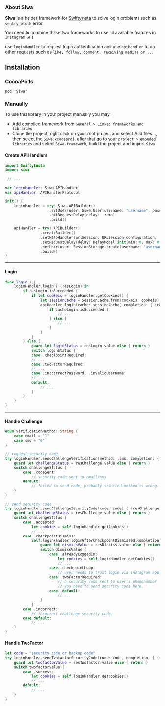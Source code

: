 ### About Siwa ###
**Siwa** is a helper framework for [SwiftyInsta](https://github.com/TheM4hd1/SwiftyInsta) to solve login problems such as ```sentry_block``` error.

You need to combine these two frameworks to use all available features in ```Instagram API```

use ```loginHandler``` to request login authentication and use ```apiHandler``` to do other requests such as ```like, follow, comment, receiving medias or ...```

## Installation ##
### CocoaPods ###
```pod 'Siwa'```

### Manually ###
To use this library in your project manually you may: 
- Add compiled framework from ```General > Linked frameworks and libraries ```
- Clone the project, right click on your root project and select Add files..., then select the ```Siwa.xcodeproj```. 
after that go to your ```project > embeded libraries``` and select ```Siwa.framework```, build the project and import ```Siwa```


#### Create API Handlers ####
```swift
import SwiftyInsta
import Siwa

 // ...

var loginHandler: Siwa.APIHandler
var apiHandler: APIHandlerProtocol

init() {
    loginHandler = try! Siwa.APIBuilder()
                    .setUser(user: Siwa.User(username: "username", password: "password"))
                    .setRequestDelay(delay: .zero)
                    .build()

    apiHandler = try! APIBuilder()
                .createBuilder()
                .setHttpHandler(urlSession: URLSession(configuration: .default))
                .setRequestDelay(delay: DelayModel.init(min: 0, max: 0))
                .setUser(user: SessionStorage.create(username: "username", password: "password"))
                .build()
}
```
---
#### Login ####
```swift
func login() {
    loginHandler.login { (resLogin) in
        if resLogin.isSucceeded {
            if let cookeis = loginHandler.getCookies() {
                let sessionCache = SessionCache.from(cookeis: cookeis)
                apiHandler.login(cache: sessionCache, completion: { (cacheLogin) in
                    if cacheLogin.isSucceeded {
                        // ...
                    } else {
                        // ...
                    }
                }
            }
        } else {
            guard let loginStatus = resLogin.value else { return }
            switch loginStatus {
            case .checkpointRequired:
            // ...
            case .twoFactorRequired:
            // ...
            case .inccorrectPassword, .invalidUsername:
            // ...
            default:
                // ...
            }
        }
    }
}
````
---
#### Handle Challenge ####
```swift
enum VerificationMethod: String {
    case email = "1"
    case sms = "0"
}
```

```swift
// request security code
try loginHandler.sendChallengeVerification(method: .sms, completion: { (resChallenge) in
    guard let challengeStatus = resChallenge.value else { return }
    switch challengeStatus {
        case .codeSent:
            // security code sent to email/sms
        default:
            // failed to send code, probably selected method is wrong.
    }
}

// send security code
try loginHandler.sendChallengeSecurityCode(code: code) { (resChallenge) in
    guard let challengeStatus = resChallenge.value else { return }
    switch challengeStatus {
        case .accepted:
            let cookies = self.loginHandler.getCookies()
            // ...
        case .checkpointDismiss:
            self.loginHandler.loginAfterCheckpointDismissed(completion: { (resDismiss) in
                guard let dismissValue = resDismiss.value else { return }
                switch dismissValue {
                    case .alreadyLoggedIn:
                        let cookies = self.loginHandler.getCookies()
                        // ...
                    case .checkpointLoop:
                        // user needs to trust login via instagram app, then login again
                    case .twoFactorRequired:
                        // a security code sent to user's phonenumber
                        // you need to send security code here.
                    case .default:
                        // ...
                }
            }
        case .incorrect:
            // incorrect challenge security code.
        case default:
            // ...
    }
}
```

#### Handle TwoFactor ####
```swift
let code = "security code or backup code"
try loginHandler.sendTwofactorSecurityCode(code: code, completion: { (resTwofactor) in
    guard let twofactorValue = resTwofactor.value else { return }
    switch twofactorValue {
        case .success:
            let cookies = self.loginHandler.getCookies()
            // ...
        default:
            // ...
    }
}
```

